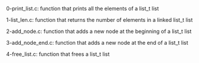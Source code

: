 0-print_list.c: function that prints all the elements of a list_t list


1-list_len.c: function that returns the number of elements in a linked list_t list


2-add_node.c: function that adds a new node at the beginning of a list_t list


3-add_node_end.c: function that adds a new node at the end of a list_t list


4-free_list.c: function that frees a list_t list


